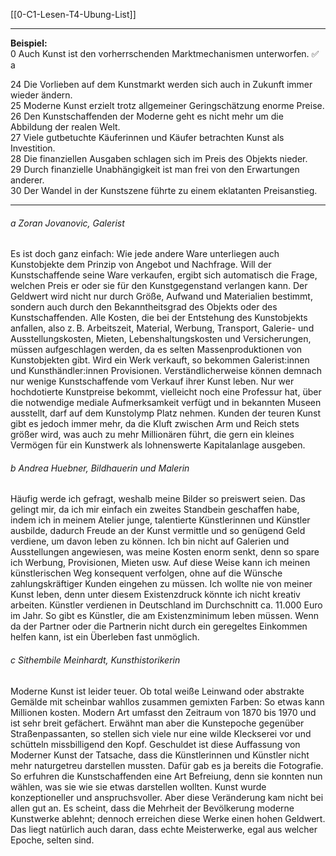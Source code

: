 [[0-C1-Lesen-T4-Ubung-List]]

---

**Beispiel:**  
0 Auch Kunst ist den vorherrschenden Marktmechanismen unterworfen. ✅ a

24 Die Vorlieben auf dem Kunstmarkt werden sich auch in Zukunft immer wieder ändern.  
25 Moderne Kunst erzielt trotz allgemeiner Geringschätzung enorme Preise.  
26 Den Kunstschaffenden der Moderne geht es nicht mehr um die Abbildung der realen Welt.  
27 Viele gutbetuchte Käuferinnen und Käufer betrachten Kunst als Investition.  
28 Die finanziellen Ausgaben schlagen sich im Preis des Objekts nieder.  
29 Durch finanzielle Unabhängigkeit ist man frei von den Erwartungen anderer.  
30 Der Wandel in der Kunstszene führte zu einem eklatanten Preisanstieg.

---

###### a Zoran Jovanovic, Galerist
Es ist doch ganz einfach: Wie jede andere Ware unterliegen auch Kunstobjekte dem Prinzip von Angebot und Nachfrage. Will der Kunstschaffende seine Ware verkaufen, ergibt sich automatisch die Frage, welchen Preis er oder sie für den Kunstgegenstand verlangen kann. Der Geldwert wird nicht nur durch Größe, Aufwand und Materialien bestimmt, sondern auch durch den Bekanntheitsgrad des Objekts oder des Kunstschaffenden. Alle Kosten, die bei der Entstehung des Kunstobjekts anfallen, also z. B. Arbeitszeit, Material, Werbung, Transport, Galerie- und Ausstellungskosten, Mieten, Lebenshaltungskosten und Versicherungen, müssen aufgeschlagen werden, da es selten Massenproduktionen von Kunstobjekten gibt. Wird ein Werk verkauft, so bekommen Galerist:innen und Kunsthändler:innen Provisionen. Verständlicherweise können demnach nur wenige Kunstschaffende vom Verkauf ihrer Kunst leben. Nur wer hochdotierte Kunstpreise bekommt, vielleicht noch eine Professur hat, über die notwendige mediale Aufmerksamkeit verfügt und in bekannten Museen ausstellt, darf auf dem Kunstolymp Platz nehmen. Kunden der teuren Kunst gibt es jedoch immer mehr, da die Kluft zwischen Arm und Reich stets größer wird, was auch zu mehr Millionären führt, die gern ein kleines Vermögen für ein Kunstwerk als lohnenswerte Kapitalanlage ausgeben.

###### b Andrea Huebner, Bildhauerin und Malerin
Häufig werde ich gefragt, weshalb meine Bilder so preiswert seien. Das gelingt mir, da ich mir einfach ein zweites Standbein geschaffen habe, indem ich in meinem Atelier junge, talentierte Künstlerinnen und Künstler ausbilde, dadurch Freude an der Kunst vermittle und so genügend Geld verdiene, um davon leben zu können. Ich bin nicht auf Galerien und Ausstellungen angewiesen, was meine Kosten enorm senkt, denn so spare ich Werbung, Provisionen, Mieten usw. Auf diese Weise kann ich meinen künstlerischen Weg konsequent verfolgen, ohne auf die Wünsche zahlungskräftiger Kunden eingehen zu müssen. Ich wollte nie von meiner Kunst leben, denn unter diesem Existenzdruck könnte ich nicht kreativ arbeiten. Künstler verdienen in Deutschland im Durchschnitt ca. 11.000 Euro im Jahr. So gibt es Künstler, die am Existenzminimum leben müssen. Wenn da der Partner oder die Partnerin nicht durch ein geregeltes Einkommen helfen kann, ist ein Überleben fast unmöglich.

###### c Sithembile Meinhardt, Kunsthistorikerin
Moderne Kunst ist leider teuer. Ob total weiße Leinwand oder abstrakte Gemälde mit scheinbar wahllos zusammen gemixten Farben: So etwas kann Millionen kosten. Modern Art umfasst den Zeitraum von 1870 bis 1970 und ist sehr breit gefächert. Erwähnt man aber die Kunstepoche gegenüber Straßenpassanten, so stellen sich viele nur eine wilde Kleck­serei vor und schütteln missbilligend den Kopf. Geschuldet ist diese Auffassung von Moderner Kunst der Tatsache, dass die Künstlerinnen und Künstler nicht mehr naturgetreu darstellen mussten. Dafür gab es ja bereits die Fotografie. So erfuhren die Kunstschaffenden eine Art Befreiung, denn sie konnten nun wählen, was sie wie sie etwas darstellen wollten. Kunst wurde konzeptioneller und anspruchsvoller. Aber diese Veränderung kam nicht bei allen gut an. Es scheint, dass die Mehrheit der Bevölkerung moderne Kunstwerke ablehnt; dennoch erreichen diese Werke einen hohen Geldwert. Das liegt natürlich auch daran, dass echte Meisterwerke, egal aus welcher Epoche, selten sind.